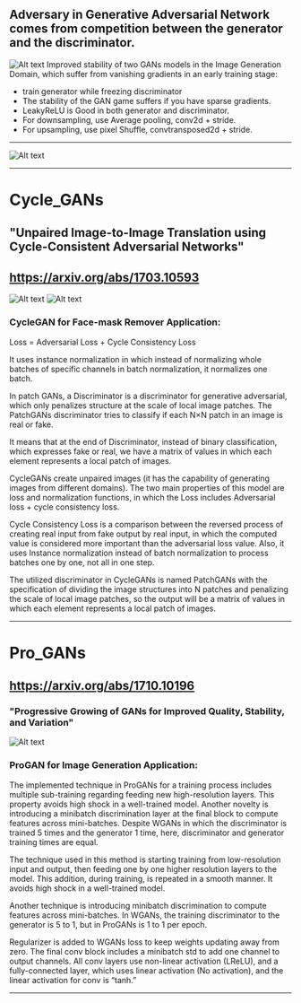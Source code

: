 
## Adversary in Generative Adversarial Network comes from competition between the generator and the discriminator.

![Alt text](<Screenshot 2023-12-23 at 3.07.11 PM.png>)
Improved stability of two GANs models in the Image Generation Domain, which suffer from vanishing gradients in an early training stage:
- train generator while freezing discriminator
- The stability of the GAN game suffers if you have sparse gradients.
- LeakyReLU is  Good in both generator and discriminator.
- For downsampling, use Average pooling, conv2d + stride.
- For upsampling, use pixel Shuffle, convtransposed2d + stride.
_____________________________________________________
![Alt text](<Screenshot 2023-12-23 at 3.17.26 PM.png>)
_____________________________________________________
# Cycle_GANs
## "Unpaired Image-to-Image Translation using Cycle-Consistent Adversarial Networks"
## https://arxiv.org/abs/1703.10593

![Alt text](<Screenshot 2023-12-23 at 2.16.42 PM.png>)
![Alt text](<Screenshot 2023-12-23 at 2.17.01 PM.png>)

### CycleGAN for Face-mask Remover Application:

Loss = Adversarial Loss + Cycle Consistency Loss

It uses instance normalization in which instead of normalizing whole batches of specific channels in batch normalization, it normalizes one batch.

In patch GANs, a Discriminator is a discriminator for generative adversarial, which only penalizes structure at the scale of local image patches. The PatchGANs discriminator tries to classify if each N×N patch in an image is real or fake.

It means that at the end of Discriminator, instead of binary classification, which expresses fake or real, we have a matrix of values in which each element represents a local patch of images.

CycleGANs create unpaired images (it has the capability of generating images from different domains). The two main properties of this model are loss and normalization functions, in which the Loss includes Adversarial loss + cycle consistency loss. 

Cycle Consistency Loss is a comparison between the reversed process of creating real input from fake output by real input, in which the computed value is considered more important than the adversarial loss value. Also, it uses Instance normalization instead of batch normalization to process batches one by one, not all in one step.

The utilized discriminator in CycleGANs is named PatchGANs with the specification of dividing the image structures into N patches and penalizing the scale of local image patches, so the output will be a matrix of values in which each element represents a local patch of images.

__________________________________________________

# Pro_GANs 

## https://arxiv.org/abs/1710.10196

### "Progressive Growing of GANs for Improved Quality, Stability, and Variation"
![Alt text](<Screenshot 2023-12-23 at 2.31.58 PM.png>)

### ProGAN for Image Generation Application:

The implemented technique in ProGANs for a training process includes multiple sub-training regarding feeding new high-resolution layers. This property avoids high shock in a well-trained model. Another novelty is introducing a minibatch discrimination layer at the final block to compute features across mini-batches. Despite WGANs in which the discriminator is trained 5 times and the generator 1 time, here, discriminator and generator training times are equal.

The technique used in this method is starting training from low-resolution input and output, then feeding one by one higher resolution layers to the model. This addition, during training, is repeated in a smooth manner. It avoids high shock in a well-trained model.

Another technique is introducing minibatch discrimination to compute features across mini-batches.
In WGANs, the training discriminator to the generator is 5 to 1, but in ProGANs is 1 to 1 per epoch.

Regularizer is added to WGANs loss to keep weights updating away from zero.
The final conv block includes a minibatch std to add one channel to output channels. All conv layers use non-linear activation (LReLU), and a fully-connected layer, which uses linear activation (No activation), and the linear  activation for conv is “tanh.”

__________________________________________________


